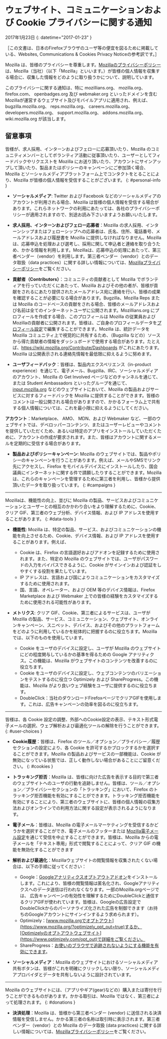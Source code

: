 # ウェブサイト、コミュニケーションおよび Cookie プライバシーに関する通知

2017年1月23日
{: datetime="2017-01-23" }

［この文書は、日本のFirefoxブラウザのユーザ等の便宜を図るために掲載している、Websites, Communications & Cookies Privacy Noticeの参考訳です。］

Mozilla は、皆様のプライバシーを尊重します。[Mozillaのプライバシーポリシー](https://www.mozilla.org/privacy/)は、Mozilla（当社）（以下「Mozilla」といいます。）が皆様の個人情報を収集する場合に、収集した情報をどのように取り扱うかについて、説明しています。

このプライバシーに関する通知は、特に mozillians.org、 mozilla.org、 firefox.com、 openbadges.org 及び webmaker.org といったドメインを含むMozillaが運営するウェブサイト及びモバイルアプリに適用され、例えば、bugzilla.mozilla.org、 reps.mozilla.org、 careers.mozilla.org、 developers.mozilla.org、 support.mozilla.org、 addons.mozilla.org、  wiki.mozilla.org が該当します。

## 留意事項

皆様が、求人採用、インターンおよびフェローに応募頂いたり、Mozilla のコミュニティメンバーとしてボランティア活動に従事頂いたり、ユーザーとしてフィードバックやリクエストを Mozilla にお送り頂いたり、アカウントにサインアップして頂いたり、製品またはポリシーのキャンペーンにご参加頂く場合、Mozilla とソーシャルメディアプラットフォーム上でコンタクトをとることにより、Mozilla が皆様の個人情報を受信することがございます。
{: #personal-info }

* **ソーシャルメディア**: Twitter および Facebook などのソーシャルメディアのアカウントが利用される場合、Mozilla は皆様の個人情報を受信する場合があります。これらネットワークの利用にあたっては、各社のプライバシーポリシーが適用されますので、別途お読み下さいますようお願いいたします。

* **求人採用、インターンおよびフェロー応募者**：Mozilla の求人採用、インターンシップまたはフェローシップへの応募者は、氏名、住所、電話番号、メールアドレスおよび履歴書を Mozilla に提供しなければなりません。Mozilla は、応募申込を処理および選考し、採用に関して申込者と連絡を取り合うため、かかる情報を利用します。Mozillaは、応募申込の処理にあたって、第三者ベンダー（vendor）を利用します。第三者ベンダー（vendor）とのデータ取扱（data practices）に関する詳しい情報については、[Mozillaプライバシーポリシー](https://www.mozilla.org/privacy/)をご覧ください。

* **貢献者（Contributors）**：コミュニティの貢献者として Mozilla でボランティアを行っていただくにあたって、Mozilla およびその他の者が、皆様が貢献をされるにあたり提供されたメールアドレス宛に連絡を行い、皆様の成果を確認することが必要になる場合があります。Bugzilla、Mozilla Reps または Mozilla のコードベースの貢献をされる場合、皆様のメールアドレスおよび名前は全てのインターネットユーザに公開されます。Mozillians.org にプロフィールを作成する場合、このプロフィールは Mozilla の従業員およびMozillaの貢献者に公開されます。皆様は、ご自身のプロフィールデータを[プロフィール設定](https://mozillians.org/user/edit)で編集することができます。Mozilla は、統計データを Mozilla コミュニティ上で視覚的に共有するため、（Bugzilla などの）ソースから得た貢献者の情報をダッシュボードで使用する場合があります。たとえば、https://wiki.mozilla.org/Contribute/Dashboards がこれにあたります。Mozilla は公開表示される連絡先情報を最低限に抑えるように努めます。

* **ユーザフィードバック**：皆様は、製品内エクスペリエンス（in-product experience）を通じて、電子メール、Bugzilla、IRC、ソーシャルメディアのアカウント、Mozilla の Get Involved ページなどのチャンネルを通じて、または Student Ambassadors といったグループを通じて、[input.mozilla.org](https://input.mozilla.org/) などのウェブサイトにおいて、Mozilla の製品およびサービスに対するフィードバックを Mozilla に提供することができます。皆様のコメントは一般公開される場合がありますので、かかるフォーラム上で共有する個人情報については、これを最小限に抑えるようにしてください。

**アカウント**：Marketplace、 AMO、 MDN、および Webmaker など、一部のウェブサイトでは、デベロッパーコンテンツ、またはユーザーレビューやコメントを提供していただくため、あるいは特定のアプリをインストールしていただくために、アカウントの作成が要求されます。また、皆様はアカウントに関するメールを定期的に受信する場合があります。

* **製品およびポリシーキャンペーン**: Mozilla のウェブサイトでは、製品やポリシーのキャンペーンを行うことがあります。例えば、メールやSMSでリンク先にアクセスし、Firefox をモバイルデバイスにインストールしたり、国会議員にインターネットに関する件で請願したりすることができます。Mozilla は、これらのキャンペーンを管理するために第三者を利用し、皆様から提供頂いたデータを取り扱っています。
{: #campaigns }

---------------------------------------

Mozillaは、機能性の向上、並びに Mozilla の製品、サービスおよびコミュニケーションとユーザーとの相互のかかわり合いをより理解するために、Cookie、クリア GIF、第三者のウェブ分析、デバイス情報、および IP アドレスを使用することがあります。
{: #data-tools }

* **機能性**: Mozilla は、特定の製品、サービス、およびコミュニケーションの機能を向上させるため、Cookie、デバイス情報、および IP アドレスを使用することがあります。例えば、
    * Cookie は、Firefox の言語選好およびアドオンを記録するために使用されます。また、特定の Mozilla のウェブサイトでは、ユーザがパスワードの入力をバイパスできるように、Cookie がサインインおよび認証をしやすくする役割を果たしています。 
    * IP アドレスは、言語および国によりコミュニケーションをカスタマイズするために使用されます。  
    * 国、言語、オペレーター、および OEM 等のデバイス情報は、Firefox Marketplace および Webmaker 上での皆様の経験をカスタマイズするために使用される可能性があります。

* **メトリクス**: クリア GIF、Cookie、第三者によるサービスは、ユーザが Mozilla の製品、サービス、コミュニケーション、ウェブサイト、オンラインキャンペーン、スニペット、デバイス、およびその他のプラットフォームをどのように利用しているかを総体的に把握するのに役立ちます。Mozilla では、以下のものを使用しています。
    * Cookie をユーザのデバイスに設定し、ユーザが Mozilla のウェブサイトにどの程度関与しているかの基準を得るための Google アナリティクス。この機能は、Mozilla がウェブサイトのコンテンツを改善するのに役立ちます。  
    * Cookie をユーザのデバイスに設定し、ウェブコンテンツのバリエーションをテストするのに役立つ Optimizely および ShareProgress。この機能は、Mozilla がより良いウェブ経験をユーザに提供するのに役立ちます。
    * DoubleClick：当社のダウンロードFirefoxページでクリアGIFを使用します。これは、広告キャンペーンの効率を図るのに役立ちます。

---------------------------------------

皆様は、各 Cookie 設定の調整、外部へのCookie設定の表示、テキスト形式電子メールの選択、ウェブ解析および最適化ツールの解除を行うことができます。
{: #user-choices }

* **Cookie履歴**：皆様は、Firefox のツール／オプション／プライバシー／履歴セクションの設定により、各 Cookie を許可するかブロックするかを選択することができます。Mozilla の製品およびサービスの一部機能は、Cookie が無効になっている状態では、正しく動作しない場合があることにご留意ください。
{: #cookies }

* **トラッキング拒否**：Mozilla は、皆様に向けた広告を表示する目的で第三者のウェブサイトへのユーザの行動を追跡しません。皆様は、ツール／オプション／プライバシーセクションの「トラッキング」において、Firefox のトラッキング拒否機能を有効にすることができます。トラッキング拒否機能を有効にすることにより、第三者のウェブサイトに、皆様の個人情報の収集方法およびオンラインでの利用方法に関する設定が表示されるようになります。

* **電子メール**：皆様は、Mozilla の電子メールマーケティングを受信するかどうかを選択することができ、電子メールのフッターまたは [Mozilla電子メール設定](https://www.mozilla.org/newsletter/recovery/)を通じて受信を中止することができます。皆様は、Mozilla からの電子メールを「テキスト専用」形式で閲覧することによって、クリア GIF の機能を無効化することができます

* **解析および最適化**：Mozillaウェブサイトの閲覧情報を収集されたくない場合は、以下の手順に従ってください：
   *  Google：[Googleアナリティクスオプトアウトアドオン](https://tools.google.com/dlpage/gaoptout)をインストールします。これにより、皆様の閲覧情報は匿名化され、Googleアナリティクスへのデータ送信は行われなくなります。一部のMozilla.orgページでは、 広告キャンペーンの有効性を理解するためにDoubleClickと通信するクリアGIFが使われています。皆様は、Googleの広告設定でDoubleClickからのパーソナライズ化された広告を制御できます（お持ちのGoogleアカウントにサインインするよう求められます）。
   *  Optimizely：[www.mozilla.orgでオプトアウト](https://www.mozilla.org/?optimizely_opt_out=true)するか、[Optimizelyのオプトアウトウェブサイト](https://www.optimizely.com/opt_out)で詳細をご覧ください。
   *  ShareProgress：[お使いのブラウザで追跡されないようにする機能を有効にできます](https://support.mozilla.org/kb/how-do-i-turn-do-not-track-feature)。

* **ソーシャルメディア**：Mozilla のウェブサイトにおけるソーシャルメディア共有ボタンは、皆様がこれを明確にクリックしない限り、ソーシャルメディアプロバイダとデータを共有しないように設計されています。

---------------------------------------

Mozilla のウェブサイトには、（アプリやギア(gear)などの）購入または寄付を行うことができるものがあります。かかる取引は、Mozilla ではなく、第三者によって処理されます。
{: #donations }

* **決済処理**：Mozilla は、皆様から第三者ベンダー (vendor) に送信される決済情報を受信しません。かかる第三者の名称は取引時に表示されます。第三者ベンダー（vendor）との Mozilla のデータ取扱 (data practices) に関する詳しい情報については、[Mozillaプライバシーポリシー](https://www.mozilla.org/privacy/)をご覧ください。
